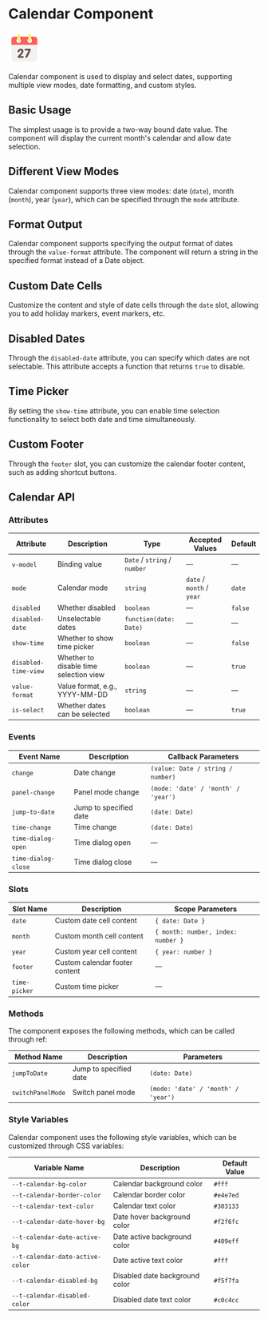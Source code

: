 <script setup lang="ts">
import calendarBasic from '../examples/calendar/basic.vue'
import calendarModes from '../examples/calendar/modes.vue'
import calendarFormat from '../examples/calendar/format.vue'
import calendarCustomCell from '../examples/calendar/custom-cell.vue'
import calendarDisabledDate from '../examples/calendar/disabled-date.vue'
import calendarTimePicker from '../examples/calendar/time-picker.vue'
import calendarCustomFooter from '../examples/calendar/custom-footer.vue'
</script>

# Calendar Component

![Calendar Component](/components/calendar.png)

Calendar component is used to display and select dates, supporting multiple view modes, date formatting, and custom styles.

## Basic Usage

The simplest usage is to provide a two-way bound date value. The component will display the current month's calendar and allow date selection.

<demo :component="calendarBasic" name="calendar" examples="basic" />

## Different View Modes

Calendar component supports three view modes: date (`date`), month (`month`), year (`year`), which can be specified through the `mode` attribute.

<demo :component="calendarModes" name="calendar" examples="modes" />

## Format Output

Calendar component supports specifying the output format of dates through the `value-format` attribute. The component will return a string in the specified format instead of a Date object.

<demo :component="calendarFormat" name="calendar" examples="format" />

## Custom Date Cells

Customize the content and style of date cells through the `date` slot, allowing you to add holiday markers, event markers, etc.

<demo :component="calendarCustomCell" name="calendar" examples="custom-cell" />

## Disabled Dates

Through the `disabled-date` attribute, you can specify which dates are not selectable. This attribute accepts a function that returns `true` to disable.

<demo :component="calendarDisabledDate" name="calendar" examples="disabled-date" />

## Time Picker

By setting the `show-time` attribute, you can enable time selection functionality to select both date and time simultaneously.

<demo :component="calendarTimePicker" name="calendar" examples="time-picker" />

## Custom Footer

Through the `footer` slot, you can customize the calendar footer content, such as adding shortcut buttons.

<demo :component="calendarCustomFooter" name="calendar" examples="custom-footer" />

## Calendar API

### Attributes

| Attribute | Description | Type | Accepted Values | Default |
|-----------|-------------|------|-----------------|---------|
| `v-model` | Binding value | `Date` / `string` / `number` | — | — |
| `mode` | Calendar mode | `string` | `date` / `month` / `year` | `date` |
| `disabled` | Whether disabled | `boolean` | — | `false` |
| `disabled-date` | Unselectable dates | `function(date: Date)` | — | — |
| `show-time` | Whether to show time picker | `boolean` | — | `false` |
| `disabled-time-view` | Whether to disable time selection view | `boolean` | — | `true` |
| `value-format` | Value format, e.g., YYYY-MM-DD | `string` | — | — |
| `is-select` | Whether dates can be selected | `boolean` | — | `true` |

### Events

| Event Name | Description | Callback Parameters |
|------------|-------------|-------------------|
| `change` | Date change | `(value: Date / string / number)` |
| `panel-change` | Panel mode change | `(mode: 'date' / 'month' / 'year')` |
| `jump-to-date` | Jump to specified date | `(date: Date)` |
| `time-change` | Time change | `(date: Date)` |
| `time-dialog-open` | Time dialog open | — |
| `time-dialog-close` | Time dialog close | — |

### Slots

| Slot Name | Description | Scope Parameters |
|-----------|-------------|------------------|
| `date` | Custom date cell content | `{ date: Date }` |
| `month` | Custom month cell content | `{ month: number, index: number }` |
| `year` | Custom year cell content | `{ year: number }` |
| `footer` | Custom calendar footer content | — |
| `time-picker` | Custom time picker | — |

### Methods

The component exposes the following methods, which can be called through ref:

| Method Name | Description | Parameters |
|-------------|-------------|------------|
| `jumpToDate` | Jump to specified date | `(date: Date)` |
| `switchPanelMode` | Switch panel mode | `(mode: 'date' / 'month' / 'year')` |

### Style Variables

Calendar component uses the following style variables, which can be customized through CSS variables:

| Variable Name | Description | Default Value |
|---------------|-------------|---------------|
| `--t-calendar-bg-color` | Calendar background color | `#fff` |
| `--t-calendar-border-color` | Calendar border color | `#e4e7ed` |
| `--t-calendar-text-color` | Calendar text color | `#303133` |
| `--t-calendar-date-hover-bg` | Date hover background color | `#f2f6fc` |
| `--t-calendar-date-active-bg` | Date active background color | `#409eff` |
| `--t-calendar-date-active-color` | Date active text color | `#fff` |
| `--t-calendar-disabled-bg` | Disabled date background color | `#f5f7fa` |
| `--t-calendar-disabled-color` | Disabled date text color | `#c0c4cc` | 